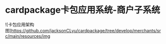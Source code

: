 # cardpackage卡包应用系统-商户子系统
![卡包应用架构图]https://github.com/jacksonCLyu/cardpackage/tree/develop/merchants/src/main/resources/img
